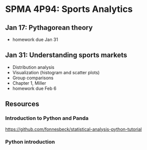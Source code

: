 # SPMA 4P94: Sports Analytics

## Jan 17: Pythagorean theory

* homework due Jan 31

## Jan 31: Understanding sports markets

* Distribution analysis
* Visualization (histogram and scatter plots)
* Group comparisons
* Chapter 1, Miller
* homework due Feb 6

## Resources

### Introduction to Python and Panda

https://github.com/fonnesbeck/statistical-analysis-python-tutorial

### Python introduction




